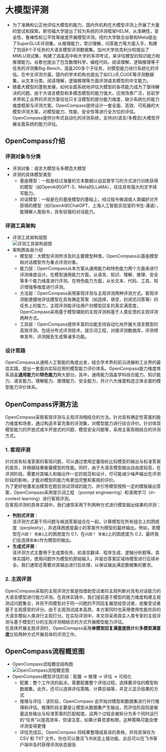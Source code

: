 # 大模型评测
- 为了准确和公正地评估大模型的能力，国内外机构在大模型评测上开展了大量的尝试和探索。斯坦福大学提出了较为系统的评测框架HELM，从准确性，安全性，鲁棒性和公平性等维度开展模型评测。纽约大学联合谷歌和Meta提出了SuperGLUE评测集，从推理能力，常识理解，问答能力等方面入手，构建了包括8个子任务的大语言模型评测数据集。加州大学伯克利分校提出了MMLU测试集，构建了涵盖高中和大学的多项考试，来评估模型的知识能力和推理能力。谷歌也提出了包含数理科学，编程代码，阅读理解，逻辑推理等子任务的评测集Big-Bench，涵盖200多个子任务，对模型能力进行系统化的评估。在中文评测方面，国内的学术机构也提出了如CLUE,CUGE等评测数据集，从文本分类，阅读理解，逻辑推理等方面评测语言模型的中文能力。
- 随着大模型的蓬勃发展，如何全面系统地评估大模型的各项能力成为了亟待解决的问题。由于大语言模型和多模态模型的能力强大，应用场景广泛，目前学术界和工业界的评测方案往往只关注模型的部分能力维度，缺少系统化的能力维度框架与评测方案。OpenCompass提供设计一套全面、高效、可拓展的大模型评测方案，对模型能力、性能、安全性等进行全方位的评估。OpenCompass提供分布式自动化的评测系统，支持对(语言/多模态)大模型开展全面系统的能力评估。
## OpenCompass介绍
### 评测对象与分类
- 评测对象：语言大模型与多模态大模型
- 评测的具体模型类型
  - 基座模型：一般是经过海量的文本数据以自监督学习的方式进行训练获得的模型（如OpenAI的GPT-3，Meta的LLaMA），往往具有强大的文字续写能力。
  - 对话模型：一般是在的基座模型的基础上，经过指令微调或人类偏好对齐获得的模型（如OpenAI的ChatGPT、上海人工智能实验室的书生·浦语），能理解人类指令，具有较强的对话能力。
### 评测工具架构
- 评测工具架构层图  
![评测工具架构层图]()
- 架构图各层介绍
  - 模型层：大模型评测所涉及的主要模型种类，OpenCompass以基座模型和对话模型作为重点评测对象。
  - 能力层：OpenCompass从本方案从通用能力和特色能力两个方面来进行评测维度设计。在模型通用能力方面，从语言、知识、理解、推理、安全等多个能力维度进行评测。在特色能力方面，从长文本、代码、工具、知识增强等维度进行评测。
  - 方法层：OpenCompass采用客观评测与主观评测两种评测方式。客观评测能便捷地评估模型在具有确定答案（如选择，填空，封闭式问答等）的任务上的能力，主观评测能评估用户对模型回复的真实满意度，OpenCompass采用基于模型辅助的主观评测和基于人类反馈的主观评测两种方式。
  - 工具层：OpenCompass提供丰富的功能支持自动化地开展大语言模型的高效评测。包括分布式评测技术，提示词工程，对接评测数据库，评测榜单发布，评测报告生成等诸多功能。
### 设计思路
OpenCompass从通用人工智能的角度出发，结合学术界的前沿进展和工业界的最佳实践，提出一套面向实际应用的模型能力评价体系。OpenCompass能力维度体系涵盖**通用能力**和**特色能力**两大部分。其中，通用能力涵盖学科综合能力、知识能力、语言能力、理解能力、推理能力、安全能力，共计六大维度构造立体全面的模型能力评价体系。
## OpenCompass评测方法
OpenCompass采取客观评测与主观评测相结合的方法。针对具有确定性答案的能力维度和场景，通过构造丰富完善的评测集，对模型能力进行综合评价。针对体现模型能力的开放式或半开放式的问题、模型安全问题等，采用主客观相结合的评测方式。
### 1. 客观评测
针对具有标准答案的客观问题，可以通过使用定量指标比较模型的输出与标准答案的差异，并根据结果衡量模型的性能。同时，由于大语言模型输出自由度较高，在评测阶段，需要对其输入和输出作一定的规范和设计，尽可能减少噪声输出在评测阶段的影响，才能对模型的能力有更加完整和客观的评价。  
为了更好地激发出模型在题目测试领域的能力，并引导模型按照一定的模板输出答案，OpenCompass采用提示词工程 （prompt engineering）和语境学习（in-context learning）进行客观评测。  
在客观评测的具体实践中，我们通常采用下列两种方式进行模型输出结果的评测：
- **判别式评测**：  
该评测方式基于将问题与候选答案组合在一起，计算模型在所有组合上的困惑度（perplexity），并选择困惑度最小的答案作为模型的最终输出。例如，若模型在`问题？ 答案1`上的困惑度为 0.1，在`问题？ 答案2`上的困惑度为 0.2，最终我们会选择`答案1`作为模型的输出。
- **生成式评测**：  
该评测方式主要用于生成类任务，如语言翻译、程序生成、逻辑分析题等。具体实践时，使用问题作为模型的原始输入，并留白答案区域待模型进行后续补全。我们通常还需要对其输出进行后处理，以保证输出满足数据集的要求。

### 2. 主观评测
OpenCompass采取的主观评测方案是指借助受试者的主观判断对具有对话能力的大语言模型进行能力评测。在具体实践中，我们提前基于模型的能力维度构建主观测试问题集合，并将不同模型对于同一问题的不同回复展现给受试者，收集受试者基于主观感受的评分。由于主观测试成本高昂，本方案同时也采用使用性能优异的大语言模拟人类进行主观打分。在实际评测中，本文将采用真实人类专家的主观评测与基于模型打分的主观评测相结合的方式开展模型能力评估。  
在具体开展主观评测时，OpenComapss采用**单模型回复满意度统计**和**多模型满意度**比较两种方式开展具体的评测工作。
## OpenCompass流程概览图
- OpenCompass流程概览结构图  
    ![OpenCompass流程概览图]()
- OpenCompass模型评估阶段：配置 -> 推理 -> 评估 -> 可视化
  - 配置：整个工作流的起点。需要配置整个评估过程，选择要评估的模型和数据集。此外，还可以选择评估策略、计算后端等，并定义显示结果的方式
  - 推理与评估：该阶段，OpenCompass 会开始对模型和数据集进行并行推理和评估。推理阶段主要是让模型从数据集产生输出，而评估阶段则是衡量这些输出与标准答案的匹配程度。这两个过程会被拆分为多个同时运行的“任务”以提高效率，但请注意，如果计算资源有限，这种策略可能会使评测变得更慢
  - 评估完成后，OpenCompass 将结果整理成易读的表格，并将其保存为 CSV 和 TXT 文件。你也可以激活飞书状态上报功能，此后可以在飞书客户端中及时获得评测状态报告
